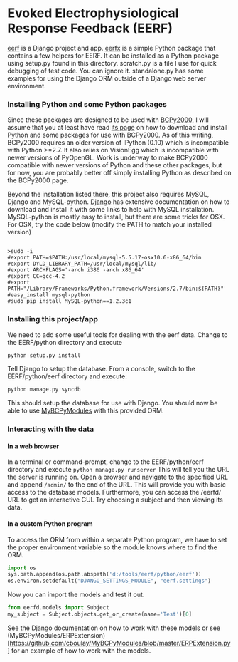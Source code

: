 # Evoked Electrophysiological Response Feedback (EERF)

[eerf](https://github.com/cboulay/EERF/tree/master/python/eerf) is a Django project and app.
[eerfx](https://github.com/cboulay/EERF/tree/master/python/eerfx) is a simple Python package
that contains a few helpers for EERF. It can be installed as a Python package using setup.py
found in this directory.
scratch.py is a file I use for quick debugging of test code. You can ignore it.
standalone.py has some examples for using the Django ORM outside of a Django web server environment.

### Installing Python and some Python packages

Since these packages are designed to be used with [BCPy2000](http://bci2000.org/downloads/BCPy2000/BCPy2000.html),
I will assume that you at least have read [its page](http://bci2000.org/downloads/BCPy2000/Download.html)
on how to download and install Python and some packages for use with BCPy2000. As of this writing, BCPy2000
requires an older version of IPython (0.10) which is incompatible with Python >=2.7. It also relies on
VisionEgg which is incompatible with newer versions of PyOpenGL. Work is underway to make BCPy2000
compatible with newer versions of Python and these other packages, but for now, you are probably
better off simply installing Python as described on the BCPy2000 page.

Beyond the installation listed there, this project also requires MySQL, Django and MySQL-python.
[Django](https://docs.djangoproject.com/en/1.4/intro/install/) has extensive documentation on 
how to download and install it with some links to help with MySQL installation. MySQL-python is
mostly easy to install, but there are some tricks for OSX.
For OSX, try the code below (modify the PATH to match your installed version)

```

>sudo -i
#export PATH=$PATH:/usr/local/mysql-5.5.17-osx10.6-x86_64/bin
#export DYLD_LIBRARY_PATH=/usr/local/mysql/lib/
#export ARCHFLAGS='-arch i386 -arch x86_64'
#export CC=gcc-4.2
#export PATH="/Library/Frameworks/Python.framework/Versions/2.7/bin:${PATH}"
#easy_install mysql-python
#sudo pip install MySQL-python==1.2.3c1

```

### Installing this project/app

We need to add some useful tools for dealing with the eerf data. Change to the EERF/python directory and execute

```python
python setup.py install
```

Tell Django to setup the database. From a console, switch to the EERF/python/eerf directory and execute:

```python
python manage.py syncdb
```

This should setup the database for use with Django. You should now be able to use 
[MyBCPyModules](https://github.com/cboulay/MyBCPyModules) with this provided ORM.

### Interacting with the data

#### In a web browser

In a terminal or command-prompt, change to the EERF/python/eerf directory and execute
`python manage.py runserver`
This will tell you the URL the server is running on.
Open a browser and navigate to the specified URL and append `/admin/` to the end of the URL.
This will provide you with basic access to the database models.
Furthermore, you can access the /eerfd/ URL to get an interactive GUI. Try choosing a subject
and then viewing its data.

#### In a custom Python program

To access the ORM from within a separate Python program, we have to set the proper environment variable so the module knows where to find the ORM. 

```python
import os
sys.path.append(os.path.abspath('d:/tools/eerf/python/eerf'))
os.environ.setdefault("DJANGO_SETTINGS_MODULE", "eerf.settings")
```

Now you can import the models and test it out.

```python
from eerfd.models import Subject
my_subject = Subject.objects.get_or_create(name='Test')[0]
```

See the Django documentation on how to work with these models or see (MyBCPyModules/ERPExtension)[https://github.com/cboulay/MyBCPyModules/blob/master/ERPExtension.py] 
for an example of how to work with the models.